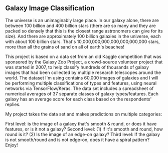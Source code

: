 ## Galaxy Image Classification

The universe is an unimaginably large place. In our galaxy alone, there are between 100 billion and 400 billion stars (there are so many and they are packed so densely that this is the closest range astronomers can give for its size). And there are approximately 100 billion galaxies in the universe, each with about 100 billion stars. That's 10,000,000,000,000,000,000,000 stars, more than all the grains of sand on all of earth's beaches!

This project is based on a data set from an old Kaggle competition that was sponsored by the Galaxy Zoo Project, a crowd-source volunteer project that was started in 2007, to help classify hundreds of thousands of galaxy images that had been collected by multiple research telescopes around the world. The dataset I'm using contains 60,000 images of galaxies and I will be performing multiple classifications of types and features, using neural networks via TensorFlow/Keras. The data set includes a spreadsheet of numerical averages of 37 separate classes of galaxy types/features. Each galaxy has an average score for each class based on the respondents' replies.

My project takes the data set and makes predictions on multiple categories:

First level: is the image of a galaxy that's smooth & round, or does it have features, or is it not a galaxy?
Second level: (1) if it's smooth and round, how round is it? (2) Is the image of an edge-on galaxy?
Third level: If the galaxy is not smooth/round and is not edge-on, does it have a spiral pattern?
Enjoy!
